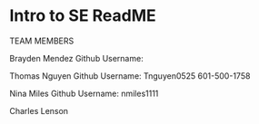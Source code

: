 # Intro to SE ReadME 

TEAM MEMBERS

Brayden Mendez
Github Username: 
 

Thomas Nguyen 
Github Username: Tnguyen0525 
601-500-1758



Nina Miles
Github Username: nmiles1111


Charles Lenson



